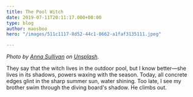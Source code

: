 ```yaml
---
title: The Pool Witch
date: 2019-07-11T20:11:17.000+00:00
type: blog
author: maosboo
hero: "/images/511c1117-8d52-44c1-8662-a1faf3135111.jpeg"

---
```

_Photo by_ [_Anna Sullivan_](https://unsplash.com/@aesullivan2010?utm_source=unsplash&utm_medium=referral&utm_content=creditCopyText) _on_ [_Unsplash_](https://unsplash.com/s/photos/outdoor-swimming-pool?utm_source=unsplash&utm_medium=referral&utm_content=creditCopyText)_._

They say that the witch lives in the outdoor pool, but I know better—she lives in its shadows, powers waxing with the season. Today, all concrete edges glint in the sharp summer sun, water shining. Too late, I see my brother swim through the diving board's shadow. He climbs out.